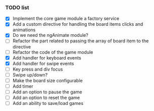 ### TODO list

- [x] Implement the core game module a factory service
- [x] Add a custom directive for handling the board items clicks and animations
- [x] Do we need the ngAnimate module?
- [ ] Refactor the part related to passing the array of board item to the directive
- [ ] Refactor the code of the game module
- [x] Add handler for keyboard events
- [x] Add handler for swipe events
- [ ] Key press and div focus
- [ ] Swipe up/down?
- [ ] Make the board size configurable
- [ ] Add timer
- [ ] Add an option to pause the game
- [ ] Add an option to reset the game
- [ ] Add an ability to save/load games
